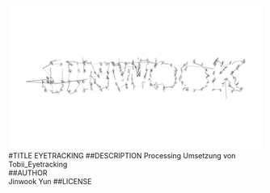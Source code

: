 ![image](screenshot.png)  
#TITLE 
EYETRACKING 
##DESCRIPTION
Processing Umsetzung von Tobii_Eyetracking  
##AUTHOR  
Jinwook Yun
##LICENSE  

